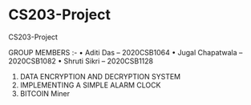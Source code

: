 # CS203-Project
CS203-Project

GROUP MEMBERS :-
• Aditi Das – 2020CSB1064
• Jugal Chapatwala – 2020CSB1082
• Shruti Sikri – 2020CSB1128

1. DATA ENCRYPTION AND DECRYPTION SYSTEM
2. IMPLEMENTING A SIMPLE ALARM CLOCK
3. BITCOIN Miner

